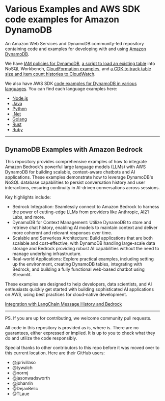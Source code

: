 # Various Examples and AWS SDK code examples for Amazon DynamoDB

An Amazon Web Services and DynamoDB community-led repository containing code and examples for developing with and using [Amazon DynamoDB](https://docs.aws.amazon.com/amazondynamodb/latest/developerguide/Programming.html).

We have [IAM policies for DynamoDB](https://github.com/aws-samples/aws-dynamodb-examples/tree/master/DynamoDBIAMPolicies), [a script to load an existing table](https://github.com/aws-samples/aws-dynamodb-examples/tree/master/nosqlworkbenchscript) into NoSQL Workbench, [CloudFormation examples](https://github.com/aws-samples/aws-dynamodb-examples/tree/master/cloudformation), and [a CDK to track table size and item count histories to CloudWatch](https://github.com/aws-samples/aws-dynamodb-examples/tree/master/DynamoDBCustomMetrics).

We also have AWS SDK [code examples for DynamoDB in various languages](https://github.com/aws-samples/aws-dynamodb-examples/tree/master/DynamoDB-SDK-Examples). You can find each language examples here:

- [Node.js](./DynamoDB-SDK-Examples/node.js)
- [Java](./DynamoDB-SDK-Examples/java)
- [Python](./DynamoDB-SDK-Examples/python)
- [.Net](./DynamoDB-SDK-Examples/dotnet)
- [Golang](./DynamoDB-SDK-Examples/golang)
- [Rust](./DynamoDB-SDK-Examples/rust)
- [Ruby](./DynamoDB-SDK-Examples/ruby)

---

## DynamoDB Examples with Amazon Bedrock

This repository provides comprehensive examples of how to integrate Amazon Bedrock's powerful large language models (LLMs) with AWS DynamoDB for building scalable, context-aware chatbots and AI applications. These examples demonstrate how to leverage DynamoDB's NoSQL database capabilities to persist conversation history and user interactions, ensuring continuity in AI-driven conversations across sessions.

Key highlights include:

- Bedrock Integration: Seamlessly connect to Amazon Bedrock to harness the power of cutting-edge LLMs from providers like Anthropic, AI21 Labs, and more.
- DynamoDB for Context Management: Utilize DynamoDB to store and retrieve chat history, enabling AI models to maintain context and deliver more coherent and relevant responses over time.
- Scalable and Serverless Architecture: Build applications that are both scalable and cost-effective, with DynamoDB handling large-scale data storage and Bedrock providing robust AI capabilities without the need to manage underlying infrastructure.
- Real-world Applications: Explore practical examples, including setting up the environment, creating DynamoDB tables, integrating with Bedrock, and building a fully functional web-based chatbot using Streamlit.

These examples are designed to help developers, data scientists, and AI enthusiasts quickly get started with building sophisticated AI applications on AWS, using best practices for cloud-native development.

[Integration with LangChain Message History and Bedrock](./Bedrock-Examples/Langchain/chat_history.ipynb)

---

PS. If you are up for contributing, we welcome community pull requests.

All code in this repository is provided as is, where is. There are no guarantees, either expressed or implied. It is up to you to check what they do and utilize the code responsibly.

Special thanks to other contributors to this repo before it was moved over to this current location. Here are their GitHub users:

- @jprivillaso
- @tywalch
- @normj
- @jasonwadsworth
- @johanrin
- @DejanBelic
- @TLaue
